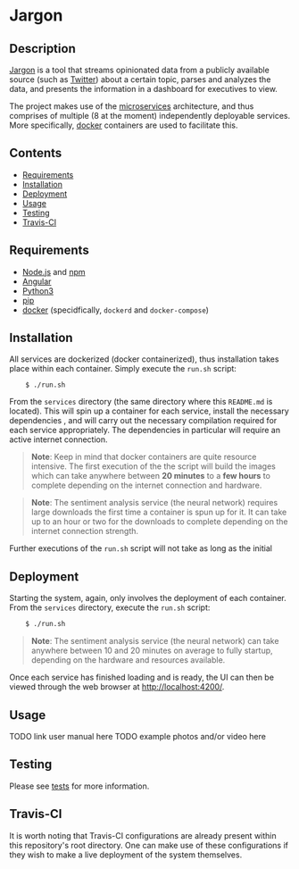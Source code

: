 # Jargon
## Description
[Jargon](/) is a tool that streams opinionated data from a publicly available source
(such as [Twitter](https://twitter.com/)) about a certain topic, parses and analyzes 
the data, and presents the information in a dashboard for executives to view.

The project makes use of the [microservices](https://microservices.io/) architecture, 
and thus comprises of multiple (8 at the moment) independently deployable services.
More specifically, [docker](https://www.docker.com/) containers are used to facilitate 
this.

## Contents
* [Requirements](#requirements)
* [Installation](#installation)
* [Deployment](#deployment)
* [Usage](#usage)
* [Testing](#testing)
* [Travis-CI](#travis-ci)

## Requirements
* [Node.js](https://nodejs.org/en/) and [npm](https://www.npmjs.com/)
* [Angular](https://angular.io/)
* [Python3](https://www.python.org/)
* [pip](https://pypi.org/project/pip/)
* [docker](https://www.docker.com/) (specidfically, `dockerd` and `docker-compose`)

## Installation
All services are dockerized (docker containerized), thus installation takes place 
within each container. Simply execute the `run.sh` script:

```
    $ ./run.sh
```

From the `services` directory (the same directory where this `README.md` is located).
This will spin up a container for each service, install the necessary dependencies ,
and will carry out the necessary compilation required for each service appropriately. 
The dependencies in particular will require an active internet connection.

> __Note__: Keep in mind that docker containers are quite resource intensive.
> The first execution of the the script will build the images which can take
> anywhere between __20 minutes__ to a __few hours__ to complete depending on 
> the internet connection and hardware.

> __Note__: The sentiment analysis service (the neural network) requires 
> large downloads the first time a container is spun up for it. It can take 
> up to an hour or two for the downloads to complete depending on the internet 
> connection strength.

Further executions of the `run.sh` script will not take as long as the initial

## Deployment
Starting the system, again, only involves the deployment of each container. 
From the `services` directory, execute the `run.sh` script:

```bash
    $ ./run.sh
```

> __Note__: The sentiment analysis service (the neural network) can take
> anywhere between 10 and 20 minutes on average to fully startup, depending on 
> the hardware and resources available.

Once each service has finished loading and is ready, the UI can 
then be viewed through the web browser at <http://localhost:4200/>.

## Usage
TODO link user manual here
TODO example photos and/or video here

## Testing
Please see [tests](../tests) for more information.

## Travis-CI
It is worth noting that Travis-CI configurations are already present within this
repository's root directory. One can make use of these configurations if they 
wish to make a live deployment of the system themselves.
